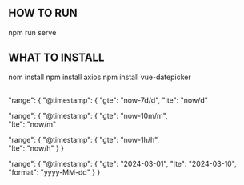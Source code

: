 ## HOW TO RUN
npm run serve


## WHAT TO INSTALL
nom install
npm install axios
npm install vue-datepicker


##

"range": {
            "@timestamp": {
              "gte": "now-7d/d",
              "lte": "now/d"

"range": {
            "@timestamp": {
                   "gte": "now-10m/m",  
                   "lte": "now/m"              

"range": {
    "@timestamp": {
        "gte": "now-1h/h",  
        "lte": "now/h" 
    }
}

"range": {
            "@timestamp": {
              "gte": "2024-03-01", 
              "lte": "2024-03-10",
              "format": "yyyy-MM-dd" 
            }
          }

